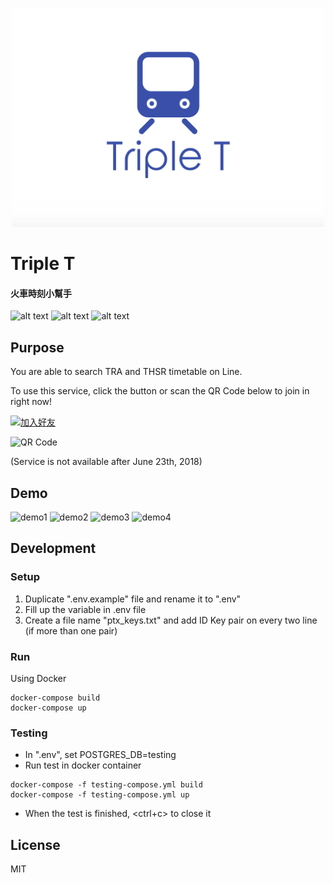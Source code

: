 <p align="center">
<img height="350" width="500" border="0" src="logo.png">
</p>

# Triple T  
#### 火車時刻小幫手

![alt text](https://img.shields.io/badge/python-3.6-blue.svg)
![alt text](https://img.shields.io/badge/coverage-81%25-yellow.svg)
![alt text](https://img.shields.io/badge/License-MIT-blue.svg)

## Purpose
You are able to search TRA and THSR timetable on Line. 

To use this service, click the button or scan the QR Code below to join in right now!

<a href="https://line.me/R/ti/p/%40xgy8464m"><img height="36" border="0" alt="加入好友" src="https://scdn.line-apps.com/n/line_add_friends/btn/zh-Hant.png"></a>

<img width="150" border="0" alt="QR Code" src="https://i.imgur.com/oaRmKLX.png">

(Service is not available after June 23th, 2018)

## Demo

<img width="250" border="0" alt="demo1" src="https://imgur.com/CByosTF.png">
<img width="250" border="0" alt="demo2" src="https://imgur.com/A4MNSdO.png">
<img width="250" border="0" alt="demo3" src="https://i.imgur.com/XDKX69r.png">
<img width="250" border="0" alt="demo4" src="https://imgur.com/DKWeHoC.png">


## Development

### Setup
1. Duplicate ".env.example" file and rename it to ".env"
2. Fill up the variable in .env file
3. Create a file name "ptx_keys.txt" and add ID Key pair on every two line (if more than one pair)

### Run

Using Docker
```
docker-compose build
docker-compose up
```

### Testing
- In ".env", set POSTGRES_DB=testing
- Run test in docker container
```
docker-compose -f testing-compose.yml build
docker-compose -f testing-compose.yml up
```
- When the test is finished, <ctrl+c> to close it

## License

MIT